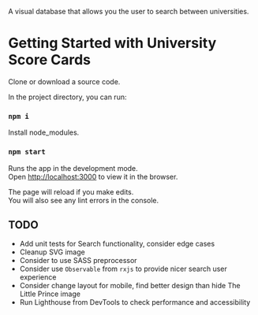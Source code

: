 A visual database that allows you the user to search between universities. 

# Getting Started with University Score Cards

Clone or download a source code.

In the project directory, you can run:

### `npm i`

Install node_modules.

### `npm start`

Runs the app in the development mode.\
Open [http://localhost:3000](http://localhost:3000) to view it in the browser.

The page will reload if you make edits.\
You will also see any lint errors in the console.

## TODO

- Add unit tests for Search functionality, consider edge cases
- Cleanup SVG image
- Consider to use SASS preprocessor
- Consider use `Observable` from `rxjs` to provide nicer search user experience
- Consider change layout for mobile, find better design than hide The Little Prince image
- Run Lighthouse from DevTools to check performance and accessibility
